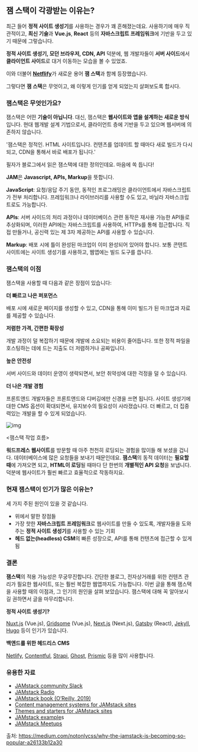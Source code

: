 ## 잼 스택이 각광받는 이유는?

최근 들어 **정적 사이트 생성기**를 사용하는 경우가 꽤 흔해졌는데요. 사용하기에 매우 직관적이고, **최신 기술**과 **Vue.js**, **React** 등의 **자바스크립트 프레임워크**에 기반을 두고 있기 때문에 그렇습니다.

**정적 사이트 생성기, 모던 브라우저,  CDN, API** 덕분에, 웹 개발자들이 **서버 사이드**에서 **클라이언트 사이드**로 대거 이동하는 모습을 볼 수 있었죠. 

이와 더불어 [**Netflify**](https://www.netlify.com/)가 새로운 용어 **잼 스택**과 함께 등장했습니다.

그렇다면 **잼 스택**은 무엇이고, 왜 이렇게 인기를 얻게 되었는지 살펴보도록 합시다.

### 잼스택은 무엇인가요?

잼스택은 어떤 **기술이 아닙니다**. 대신, 잼스택은 **웹사이트와 앱을 설계하는 새로운 방식**입니다. 현대 웹개발 설계 기법으로서, 클라이언트 층에 기반을 두고 있으며 웹서버에 의존하지 않습니다. 

'잼스택은 정적인. HTML 사이트입니다. 컨텐츠를 업데이트 할 때마다 새로 빌드가 다시 되고, CDN을 통해서 바로 배포가 됩니다.'

필자가 블로그에서 읽은 잼스택에 대한 정의인데요. 마음에 쏙 듭니다!

**JAM**은 **Javascript, APIs, Markup**을 뜻합니다. 

**JavaScript**: 요청/응답 주기 동안, 동적인 프로그래밍은 클라이언트에서 자바스크립트가 전부 처리합니다. 프레임워크나 라이브러리를 사용할 수도 있고, 바닐라 자바스크립트로도 가능합니다.

**APIs**: 서버 사이드의 처리 과정이나 데이터베이스 관련 동작은 재사용 가능한 API들로 추상화되며, 이러한 API에는 자바스크립트를 사용하여, HTTPs를 통해 접근합니다. 직접 만들거나, 공신력 있는 제 3자 제공하는 API를 사용할 수 있습니다.

**Markup**: 배포 시에 틀이 완성된 마크업이 이미 완성되어 있어야 합니다. 보통 콘텐트 사이트에는 사이트 생성기를 사용하고, 웹앱에는 빌드 도구를 씁니다.



### 잼스택의 이점

잼스택을 사용할 때 다음과 같은 장점이 있습니다:

**더 빠르고 나은 퍼포먼스**

배포 시에 새로운 페이지를 생성할 수 있고, CDN을 통해 이미 빌드가 된 마크업과 자료를 제공할 수 있습니다.

**저렴한 가격, 간편한 확장성**

개발 과정이 덜 복잡하기 때문에 개발에 소요되는 비용이 줄어듭니다. 또한 정적 파일을 호스팅하는 데에 드는 지출도 더 저렴하거나 공짜입니다.

**높은 안전성**

서버 사이드와 데이터 운영이 생략되면서, 보안 취약성에 대한 걱정을 덜 수 있습니다.

**더 나은 개발 경험**

프론트앤드 개발자들은 프론트앤드와 디버깅에만 신경을 쓰면 됩니다. 사이트 생성기에 대한 CMS 옵션이 확대되면서, 유지보수의 필요성이 사라졌습니다. 더 빠르고, 더 집중력있는 개발을 할 수 있게 되었습니다. 

![img](https://miro.medium.com/max/4374/1*0m8h_Osu4n6iA1ehS6SCgg.png)

<잼스택 작업 흐름>

**워드프레스 웹사이트**를 방문할 때 아주 천천히 로딩되는 경험을 많이들 해 보셨을 겁니다. 데이터베이스에 많은 요청들을 보내기 때문인데요. **잼스택**의 동적 데이터는 **필요할 때**에 가져오면 되고, **HTML이 로딩**될 때마다 단 한번의 **개별적인 API 요청**을 보냅니다. 덕분에 웹사이트가 훨씬 빠르고 효율적으로 작동하지요.

### 현재 잼스택이 인기가 많은 이유는?

세 가지 주된 원인이 있을 것 같습니다.

- 위에서 말한 장점들
- 가장 핫한 **자바스크립트 프레임워크**로 웹사이트를 만들 수 있도록, 개발자들을 도와주는 **정적 사이트 생성기**를 사용할 수 있는 기회
- **헤드 없는(headless) CSM**의 빠른 성장으로, API를 통해 컨텐츠에 접근할 수 있게 됨

### 결론

**잼스택**의 적용 가능성은 무궁무진합니다. 간단한 블로그, 전자상거래를 위한 컨텐츠 관리가 필요한 웹사이트, 또는 훨씬 복잡한 웹앱까지도 가능합니다. 이번 글을 통해 잼스택을 사용할 때의 이점과, 그 인기의 원인을 살펴 보았습니다. 잼스택에 대해 꼭 알아보시길 권하면서 글을 마무리합니다.

**정적 사이트 생성기?**

[Nuxt.js](https://nuxtjs.org/) (Vue.js), [Gridsome](https://gridsome.org/) (Vue.js), [Next.js](https://nextjs.org/) (Next.js), [Gatsby](https://www.gatsbyjs.org/) (React), [Jekyll](https://jekyllrb.com/), [Hugo](https://gohugo.io/) 등이 인기가 있습니다.

**백앤드를 위한 헤드리스 CMS**

[Netlify](https://www.netlifycms.org/), [Contentful](https://www.contentful.com/), [Strapi](https://strapi.io/), [Ghost](https://ghost.org/), [Prismic](https://prismic.io/) 등을 많이 사용합니다.

### 유용한 자료

- [JAMstack community Slack](https://www.jamstack.org/slack)
- [JAMstack Radio](https://www.heavybit.com/library/podcasts/jamstack-radio/)
- [JAMstack book (O’Reilly, 2019)](https://www.netlify.com/oreilly-jamstack/)
- [Content management systems for JAMstack sites](https://headlesscms.org/)
- [Themes and starters for JAMstack sites](https://jamstackthemes.dev/)
- [JAMstack example](https://jamstack.org/examples/)s
- [JAMstack Meetups](https://jamstack.org/community/)

출처: https://medium.com/notonlycss/why-the-jamstack-is-becoming-so-popular-a26133b12a30

